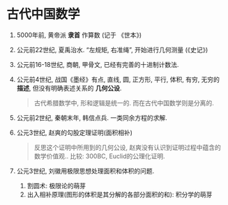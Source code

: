# 古代中国数学

1.  5000年前, 黄帝派 **隶首** 作算数 (记于 《世本》)
2.  公元前22世纪, 夏禹治水. “左规矩, 右准绳”, 开始进行几何测量 (《史记》)
3.  公元前16-18世纪, 商朝, 甲骨文, 已经有完善的十进制计数法. 
4.  公元前4世纪, 战国《墨经》有点, 直线, 圆, 正方形, 平行, 体积, 有穷, 无穷的 **描述**, 但没有明确表述关系的 **几何公设**.

    > 古代希腊数学中, 形和逻辑是统一的. 而在古代中国数学则是分离的.
5.  公元前2世纪, 秦朝末年, 韩信点兵. 一类同余方程的求解. 
6.  公元3世纪, 赵爽的勾股定理证明(面积相补)
    > 反思这个证明中所用到的几何公设, 赵爽没有认识到证明过程中蕴含的数学价值观.. 比较: 300BC, Euclid的公理化证明.
7.  公元3世纪, 刘徽用极限思想处理面积和体积的问题. 
    1.  割圆术: 极限论的萌芽
    2.  出入相补原理(图形的体积是其分解的各部分面积的和): 积分学的萌芽